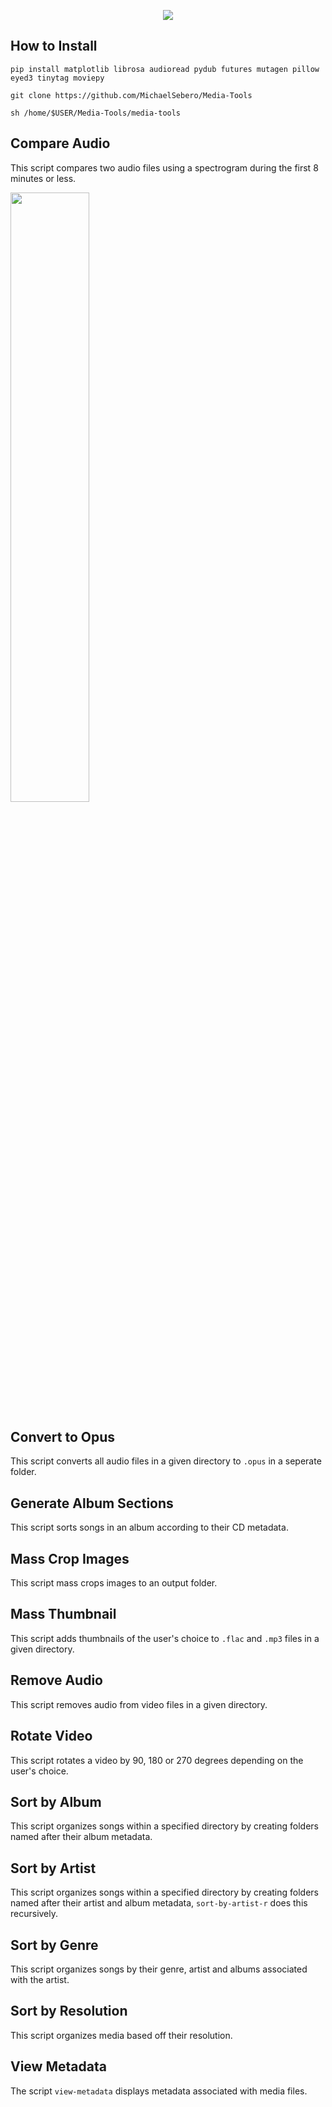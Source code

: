 <p align="center">
	<img src="https://i.postimg.cc/Hns6LNCz/document-tools.png" />

## How to Install

```
pip install matplotlib librosa audioread pydub futures mutagen pillow eyed3 tinytag moviepy

git clone https://github.com/MichaelSebero/Media-Tools

sh /home/$USER/Media-Tools/media-tools
```

## Compare Audio
This script compares two audio files using a spectrogram during the first 8 minutes or less.

<p align="left">
    <img src="https://i.postimg.cc/4dgNCq02/comparison.png" style="width:50%; height:auto;" />
</p>

## Convert to Opus
This script converts all audio files in a given directory to `.opus` in a seperate folder.

## Generate Album Sections
This script sorts songs in an album according to their CD metadata.

## Mass Crop Images
This script mass crops images to an output folder.

## Mass Thumbnail
This script adds thumbnails of the user's choice to `.flac` and `.mp3` files in a given directory.

## Remove Audio
This script removes audio from video files in a given directory.

## Rotate Video
This script rotates a video by 90, 180 or 270 degrees depending on the user's choice.

## Sort by Album
This script organizes songs within a specified directory by creating folders named after their album metadata.

## Sort by Artist
This script organizes songs within a specified directory by creating folders named after their artist and album metadata, `sort-by-artist-r` does this recursively.

## Sort by Genre
This script organizes songs by their genre, artist and albums associated with the artist.

## Sort by Resolution
This script organizes media based off their resolution.

## View Metadata
The script `view-metadata` displays metadata associated with media files.
